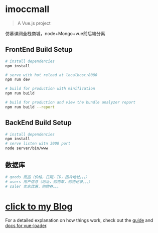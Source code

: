 # imoccmall

> A Vue.js project



仿慕课网全栈商城，node+Mongo+vue前后端分离

## FrontEnd Build Setup

``` bash
# install dependencies
npm install

# serve with hot reload at localhost:8080
npm run dev

# build for production with minification
npm run build

# build for production and view the bundle analyzer report
npm run build --report
```
## BackEnd Build Setup
``` bash
# install dependencies
npm install
# serve listen witn 3000 port
node server/bin/www
```
## 数据库
``` bash
# goods 商品（价格，日期，ID，图片地址。。。）
# users 用户信息（地址，购物车，购物记录。。。）
# saler 卖家优惠，购物券。。。
```
# [click to my Blog](http://chenjieweb.top/enter)
For a detailed explanation on how things work, check out the [guide](http://vuejs-templates.github.io/webpack/) and [docs for vue-loader](http://vuejs.github.io/vue-loader).
